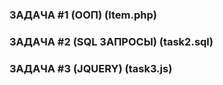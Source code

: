 ### ЗАДАЧА #1 (ООП) (Item.php)
### ЗАДАЧА #2 (SQL ЗАПРОСЫ) (task2.sql)
### ЗАДАЧА #3 (JQUERY) (task3.js)